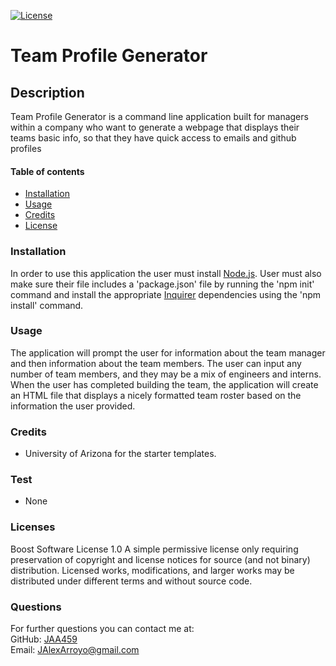 [![License](https://img.shields.io/badge/License-Boost%201.0-lightblue.svg)](https://www.boost.org/LICENSE_1_0.txt)
    
  # Team Profile Generator #


  ## Description ##
  Team Profile Generator is a command line application built for managers within a company who want to generate a webpage that displays their teams basic info, so that they have quick access to emails and github profiles
      
      
  #### Table of contents ####
  * [Installation](#installation)
  * [Usage](#usage)
  * [Credits](#credits)
  * [License](#license)
      
      
  ### Installation ###
  In order to use this application the user must install [Node.js](https://nodejs.org/en/). User must also make sure their file includes a 'package.json' file by running the 'npm init' command and install the appropriate [Inquirer](https://www.npmjs.com/package/inquirer) dependencies using the 'npm install' command.
      
      
  ### Usage ###
  The application will prompt the user for information about the team manager and then information about the team members. The user can input any number of team members, and they may be a mix of engineers and interns. When the user has completed building the team, the application will create an HTML file that displays a nicely formatted team roster based on the information the user provided.
      
      
  ### Credits ###
  * University of Arizona for the starter templates.
      
      
  ### Test ###
  * None

  ### Licenses ###
  Boost Software License 1.0
  A simple permissive license only requiring preservation of copyright and license notices for source (and not binary) distribution. Licensed works, modifications, and larger works may be distributed under different terms and without source code.
  ### Questions ###
  For further questions you can contact me at:</br>
  GitHub: [JAA459](https://github.com/JAA459) </br>
  Email: [JAlexArroyo@gmail.com](JAlexArroyo@gmail.com)
  
    
